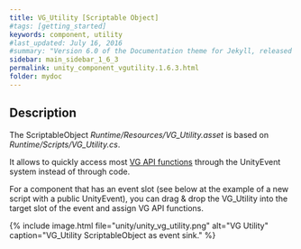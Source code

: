 ```yaml
---
title: VG_Utility [Scriptable Object]
#tags: [getting_started]
keywords: component, utility
#last_updated: July 16, 2016
#summary: "Version 6.0 of the Documentation theme for Jekyll, released July 4, 2016, implements relative links so you can view the files offline or on any server without configuring urls and baseurls. Additionally, you can store pages in subdirectories. Templates for alerts and images are available."
sidebar: main_sidebar_1_6_3
permalink: unity_component_vgutility.1.6.3.html
folder: mydoc
---
```


## Description

The ScriptableObject _Runtime/Resources/VG_Utility.asset_ is based on _Runtime/Scripts/VG_Utility.cs_.

It allows to quickly access most [VG API functions](https://docs.virtualgrasp.com/virtualgrasp_unityapi.1.6.3.html) through the UnityEvent system instead of through code.

For a component that has an event slot (see below at the example of a new script with a public UnityEvent), you can drag & drop the VG_Utility into the target slot of the event and assign VG API functions.

{% include image.html file="unity/unity_vg_utility.png" alt="VG Utility" caption="VG_Utility ScriptableObject as event sink." %}